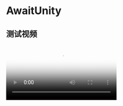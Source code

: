# AwaitUnity

## 测试视频

<video id="video" controls="" preload="none" poster="http://photo.timeslip.cn/Test.png">
      <source id="avi" src="http://photo.timeslip.cn/Await.avi" type="video/avi">
</video>

